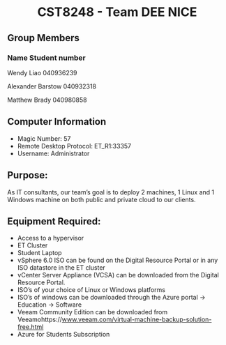 # <center>CST8248 - Team DEE NICE </center>

## Group Members 

### Name  Student number 
Wendy Liao 
040936239 

Alexander Barstow 
040932318 

Matthew Brady 
040980858 

  
## Computer Information
* Magic Number: 57 
* Remote Desktop Protocol: ET_R1:33357 
* Username: Administrator  
 

## Purpose: 
As IT consultants, our team’s goal is to deploy 2 machines, 1 Linux and 1 Windows machine on both public and private cloud to our clients.   



## Equipment Required: 

* Access to a hypervisor 
* ET Cluster 
* Student Laptop 
* vSphere 6.0 ISO can be found on the Digital Resource Portal or in any ISO datastore in the ET cluster 
* vCenter Server Appliance (VCSA) can be downloaded from the Digital Resource Portal. 
* ISO’s of your choice of Linux or Windows platforms 
* ISO’s of windows can be downloaded through the Azure portal -> Education -> Software 
* Veeam Community Edition can be downloaded from Veeamohttps://www.veeam.com/virtual-machine-backup-solution-free.html 
* Azure for Students Subscription 